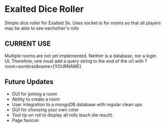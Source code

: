 # Exalted Dice Roller

Simple dice roller for Exalted 3e. Uses socket.io for rooms so that all players may be able to see eachother's rolls

## CURRENT USE

Multiple rooms are not yet implemented. Neither is a database, nor a login UI. Therefore, one must add a query string to the end of the url with ?room=sombras&name=[YOURNAME]

## Future Updates

- GUI for joining a room
- Ability to create a room
- User integration to a mongoDB database with regular clean ups
- GUI for choosing your own color
- Tool tip on roll to display all rolls (each die result).
- Page favicon
